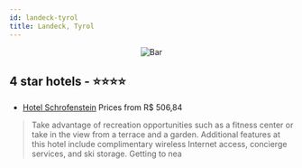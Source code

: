```yaml
---
id: landeck-tyrol
title: Landeck, Tyrol
---
```


<center><img src="https://i.travelapi.com/hotels/2000000/1810000/1804500/1804481/acfb0a40_z.jpg" alt="Bar" /></center>


##  4 star hotels - ⭐️⭐️⭐️⭐️

-    [Hotel Schrofenstein](https://us.hurb.com/hotels/landeck/hotel-schrofenstein-JNP-JP352409?cmp=18055) Prices from R$ 506,84
   > Take advantage of recreation opportunities such as a fitness center or take in the view from a terrace and a garden. Additional features at this hotel include complimentary wireless Internet access, concierge services, and ski storage. Getting to nea
